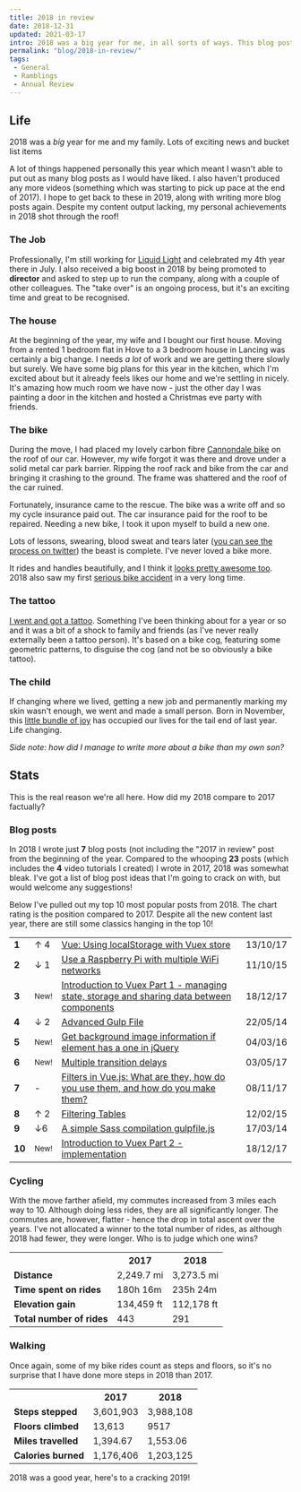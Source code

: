 ```yaml
---
title: 2018 in review
date: 2018-12-31
updated: 2021-03-17
intro: 2018 was a big year for me, in all sorts of ways. This blog post summarises one of the most life-changing years of my life.
permalink: "blog/2018-in-review/"
tags:
 - General
 - Ramblings
 - Annual Review
---
```


## Life

<p class="featured">2018 was a <em>big</em> year for me and my family. Lots of exciting news and bucket list items </p>

A lot of things happened personally this year which meant I wasn't able to put out as many blog posts as I would have liked. I also haven't produced any more videos (something which was starting to pick up pace at the end of 2017). I hope to get back to these in 2019, along with writing more blog posts again. Despite my content output lacking, my personal achievements in 2018 shot through the roof!

### The Job

Professionally, I'm still working for [Liquid Light](https://www.liquidlight.co.uk/) and celebrated my 4th year there in July. I also received a big boost in 2018 by being promoted to **director** and asked to step up to run the company, along with a couple of other colleagues. The "take over" is an ongoing process, but it's an exciting time and great to be recognised.

### The house

At the beginning of the year, my wife and I bought our first house. Moving from a rented 1 bedroom flat in Hove to a 3 bedroom house in Lancing was certainly a big change. I needs _a lot_ of work and we are getting there slowly but surely. We have some big plans for this year in the kitchen, which I'm excited about but it already feels likes our home and we're settling in nicely. It's amazing how much room we have now - just the other day I was painting a door in the kitchen and hosted a Christmas eve party with friends.

### The bike

During the move, I had placed my lovely carbon fibre [Cannondale bike](https://www.instagram.com/p/zFW7UvLhUP/) on the roof of our car. However, my wife forgot it was there and drove under a solid metal car park barrier. Ripping the roof rack and bike from the car and bringing it crashing to the ground. The frame was shattered and the roof of the car ruined.

Fortunately, insurance came to the rescue. The bike was a write off and so my cycle insurance paid out. The car insurance paid for the roof to be repaired. Needing a new bike, I took it upon myself to build a new one.

Lots of lessons, swearing, blood sweat and tears later ([you can see the process on twitter](/blog/mike-builds-a-bike/)) the beast is complete. I've never loved a bike more.

It rides and handles beautifully, and I think it [looks pretty awesome too](https://www.instagram.com/p/Bg3_wRthTJM/). 2018 also saw my first [serious bike accident](https://www.instagram.com/p/BpudLNEAqYJ/) in a very long time.

### The tattoo

[I went and got a tattoo](https://photos.app.goo.gl/oeiU6Hr5JF8BrkAE7). Something I've been thinking about for a year or so and it was a bit of a shock to family and friends (as I've never really externally been a tattoo person). It's based on a bike cog, featuring some geometric patterns, to disguise the cog (and not be so obviously a bike tattoo).

### The child

If changing where we lived, getting a new job and permanently marking my skin wasn't enough, we went and made a small person. Born in November, this [little bundle of joy](https://www.instagram.com/p/BqLCtx2gKBl/) has occupied our lives for the tail end of last year. Life changing.

_Side note: how did I manage to write more about a bike than my own son?_

## Stats

This is the real reason we're all here. How did my 2018 compare to 2017 factually?

### Blog posts

In 2018 I wrote just **7** blog posts (not including the "2017 in review" post from the beginning of the year. Compared to the whooping **23** posts (which includes the **4** video tutorials I created) I wrote in 2017, 2018 was somewhat bleak. I've got a list of blog post ideas that I'm going to crack on with, but would welcome any suggestions!

Below I've pulled out my top 10 most popular posts from 2018. The chart rating is the position compared to 2017. Despite all the new content last year, there are still some classics hanging in the top 10!

<table>
<tr><td><strong>1</strong></td><td class="winner">↑ 4</td><td><a href="https://www.mikestreety.co.uk/blog/vue-js-using-localstorage-with-the-vuex-store/">Vue: Using localStorage with Vuex store</a></td><td>13/10/17</td></tr>
<tr><td><strong>2</strong></td><td class="loser">↓ 1</td><td><a href="https://www.mikestreety.co.uk/blog/use-a-raspberry-pi-with-multiple-wifi-networks/">Use a Raspberry Pi with multiple WiFi networks</a></td><td>11/10/15</td></tr>
<tr><td><strong>3</strong></td><td><small>New!<small></td><td><a href="https://www.mikestreety.co.uk/blog/introduction-to-vuex-managing-state-storage-and-sharing-data-between-components/">Introduction to Vuex Part 1 - managing state, storage and sharing data between components</a></td><td>18/12/17</td></tr>
<tr><td><strong>4</strong></td><td class="loser">↓ 2</td><td><a href="https://www.mikestreety.co.uk/blog/advanced-gulp-file/">Advanced Gulp File</a></td><td>22/05/14</td></tr>
<tr><td><strong>5</strong></td><td><small>New!<small></td><td><a href="https://www.mikestreety.co.uk/blog/get-background-image-information-if-element-has-a-one-in-jquery/">Get background image information if element has a one in jQuery</a></td><td>04/03/16</td></tr>
<tr><td><strong>6</strong></td><td><small>New!<small></td><td><a href="https://www.mikestreety.co.uk/blog/multiple-transition-delay/">Multiple transition delays</a></td><td>03/05/17</td></tr>
<tr><td><strong>7</strong></td><td> - </td><td><a href="https://www.mikestreety.co.uk/blog/vue-js-filters-what-are-they-how-do-you-use-them-and-how-do-you-make-them-video/">Filters in Vue.js: What are they, how do you use them, and how do you make them?</a></td><td>08/11/17</td></tr>
<tr><td><strong>8</strong></td><td class="winner">↑ 2</td><td><a href="https://www.mikestreety.co.uk/blog/filtering-tables/">Filtering Tables</a></td><td>12/02/15</td></tr>
<tr><td><strong>9</strong></td><td class="loser">↓6</td><td><a href="https://www.mikestreety.co.uk/blog/a-simple-sass-compilation-gulpfile-js/">A simple Sass compilation gulpfile.js</a></td><td>17/03/14</td></tr>
<tr><td><strong>10</strong></td><td><small>New!<small></td><td><a href="https://www.mikestreety.co.uk/blog/introduction-to-vuex-implementation-part-2-video/">Introduction to Vuex Part 2 - implementation</a></td><td>18/12/17</td></tr>
</table>

### Cycling

With the move farther afield, my commutes increased from 3 miles each way to 10. Although doing less rides, they are all significantly longer. The commutes are, however, flatter - hence the drop in total ascent over the years. I've not allocated a winner to the total number of rides, as although 2018 had fewer, they were longer. Who is to judge which one wins?

<table>
<tr><th></th><th>2017</th><th>2018</th></tr>
<tr><td><strong>Distance</strong></td><td>2,249.7 mi</td><td class="winner">3,273.5 mi</td></tr>
<tr><td><strong>Time spent on rides</strong></td><td>180h 16m</td><td class="winner">235h 24m</td></tr>
<tr><td><strong>Elevation gain</strong></td><td class="winner">134,459 ft</td><td>112,178 ft</td></tr>
<tr><td><strong>Total number of rides</strong></td><td>443</td><td>291</td></tr>
</table>

### Walking

Once again, some of my bike rides count as steps and floors, so it's no surprise that I have done more steps in 2018 than 2017.

<table>
<tr><th></th><th>2017</th><th>2018</th></tr>
<tr><td><strong>Steps stepped</strong></td><td>3,601,903</td><td class="winner">3,988,108</td></tr>
<tr><td><strong>Floors climbed</strong></td><td class="winner">13,613</td><td>9517</td></tr>
<tr><td><strong>Miles travelled</strong></td><td>1,394.67</td><td class="winner">1,553.06</td></tr>
<tr><td><strong>Calories burned</strong></td><td>1,176,406</td><td class="winner">1,203,125</td></tr>
</table>

2018 was a good year, here's to a cracking 2019!
